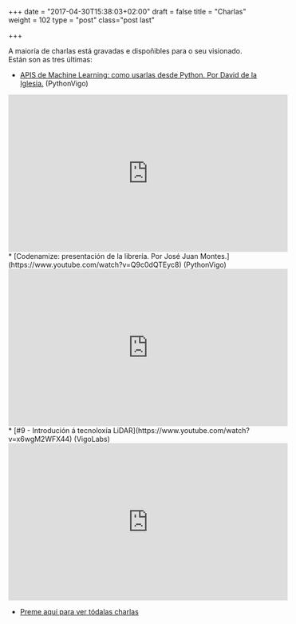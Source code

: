 +++
date = "2017-04-30T15:38:03+02:00"
draft = false
title = "Charlas"
weight = 102
type = "post"
class="post last"

+++

A maioría de charlas está gravadas e dispoñibles para o seu visionado.
Están son as tres últimas:

* [APIS de Machine Learning: como usarlas desde Python. Por David de la Iglesia.](https://www.youtube.com/watch?v=WrL5H0Tmq-w) (PythonVigo)
<iframe width="560" height="315"  src="https://www.youtube.com/embed/WrL5H0Tmq-w" frameborder="0" allowfullscreen></iframe>
* [Codenamize: presentación de la librería. Por José Juan Montes.](https://www.youtube.com/watch?v=Q9c0dQTEyc8) (PythonVigo)
<iframe width="560" height="315"  src="https://www.youtube.com/embed/Q9c0dQTEyc8" frameborder="0" allowfullscreen></iframe>
* [#9 - Introdución á tecnoloxía LiDAR](https://www.youtube.com/watch?v=x6wgM2WFX44) (VigoLabs)
<iframe width="560" height="315"  src="https://www.youtube.com/embed/x6wgM2WFX44" frameborder="0" allowfullscreen></iframe>


* [Preme aquí para ver tódalas charlas](./page/videos/)